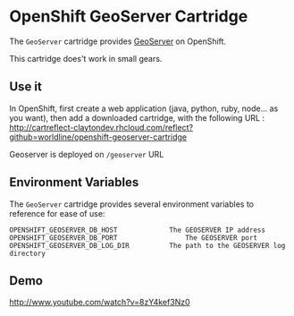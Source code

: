 # OpenShift GeoServer Cartridge

The `GeoServer` cartridge provides [GeoServer](http://www.GeoServer.com/) on OpenShift.

This cartridge does't work in small gears.

## Use it

In OpenShift, first create a web application (java, python, ruby, node... as you want), 
then add a downloaded cartridge, with the following URL : http://cartreflect-claytondev.rhcloud.com/reflect?github=worldline/openshift-geoserver-cartridge

Geoserver is deployed on `/geoserver` URL

## Environment Variables

The `GeoServer` cartridge provides several environment variables to reference for ease
of use:

    OPENSHIFT_GEOSERVER_DB_HOST     	 	The GEOSERVER IP address
    OPENSHIFT_GEOSERVER_DB_PORT                 The GEOSERVER port
    OPENSHIFT_GEOSERVER_DB_LOG_DIR   		The path to the GEOSERVER log directory

## Demo

http://www.youtube.com/watch?v=8zY4kef3Nz0

